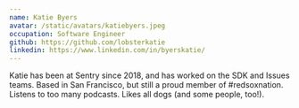 ```yaml
---
name: Katie Byers
avatar: /static/avatars/katiebyers.jpeg
occupation: Software Engineer
github: https://github.com/lobsterkatie
linkedin: https://www.linkedin.com/in/byerskatie/
---
```


Katie has been at Sentry since 2018, and has worked on the SDK and Issues teams. Based in San Francisco, but still a proud member of #redsoxnation. Listens to too many podcasts. Likes all dogs (and some people, too!).
